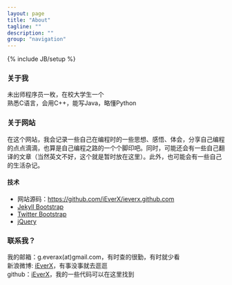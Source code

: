 ```yaml
---
layout: page
title: "About"
tagline: ""
description: ""
group: "navigation"
---
```

{% include JB/setup %}

### 关于我

未出师程序员一枚，在校大学生一个  
熟悉C语言，会用C++，能写Java，略懂Python

### 关于网站

在这个网站，我会记录一些自己在编程时的一些思想、感悟、体会，分享自己编程的点点滴滴，也算是自己编程之路的一个个脚印吧。同时，可能还会有一些自己翻译的文章（当然英文不好，这个就是暂时放在这里）。此外，也可能会有一些自己的生活杂记。

#### 技术

* 网站源码：<https://github.com/iEverX/ieverx.github.com>
* [Jekyll Bootstrap][]
* [Twitter Bootstrap][]
* [jQuery][]

### 联系我？

我的邮箱：g.everax(at)gmail.com，有时查的很勤，有时就少看  
新浪微博: [iEverX][weibo]，有事没事就去逛逛  
github：[iEverX][github]，我的一些代码可以在这里找到  

[weibo]: http://weibo.com/ieverx
[github]: http://github.com/iEverX
[Jekyll Bootstrap]: http://jekyllbootstrap.com "The Definitive Jekyll Blogging Framework"
[Twitter Bootstrap]: http://twitter.github.com/bootstrap/
[jQuery]: http://jquery.com
